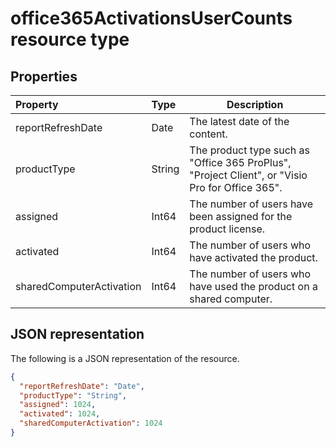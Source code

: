 # office365ActivationsUserCounts resource type

## Properties

| Property                 | Type   | Description                              |
| :----------------------- | :----- | ---------------------------------------- |
| reportRefreshDate        | Date   | The latest date of the content.          |
| productType              | String | The product type such as "Office 365 ProPlus", "Project Client", or "Visio Pro for Office 365". |
| assigned                 | Int64  | The number of users have been assigned for the product license. |
| activated                | Int64  | The number of users who have activated the product. |
| sharedComputerActivation | Int64  | The number of users who have used the product on a shared computer. |

## JSON representation

The following is a JSON representation of the resource.

<!-- {
  "blockType": "resource",
  "@odata.type": "microsoft.graph.office365ActivationsUserCounts"
} -->

```json
{
  "reportRefreshDate": "Date", 
  "productType": "String", 
  "assigned": 1024, 
  "activated": 1024,
  "sharedComputerActivation": 1024
}
```
